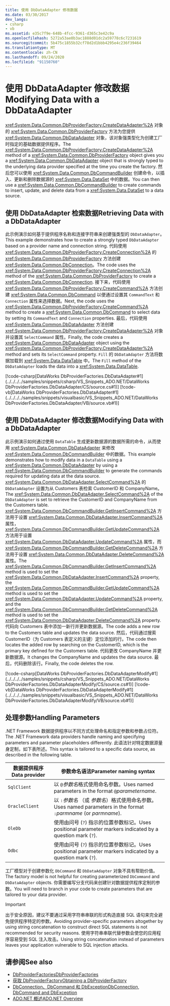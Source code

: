 ```yaml
---
title: 使用 DbDataAdapter 修改数据
ms.date: 03/30/2017
dev_langs:
- csharp
- vb
ms.assetid: e35c7f9e-648b-4fcc-9361-d365c3e42c9a
ms.openlocfilehash: 5272a53ae0b3ac1888d01dc2a59778c6c7231619
ms.sourcegitcommit: 5b475c1855b32cf78d2d1bbb4295e4c236f39464
ms.translationtype: MT
ms.contentlocale: zh-CN
ms.lasthandoff: 09/24/2020
ms.locfileid: "91150760"
---
```

# <a name="modifying-data-with-a-dbdataadapter"></a><span data-ttu-id="162a3-102">使用 DbDataAdapter 修改数据</span><span class="sxs-lookup"><span data-stu-id="162a3-102">Modifying Data with a DbDataAdapter</span></span>

<span data-ttu-id="162a3-103"><xref:System.Data.Common.DbProviderFactory.CreateDataAdapter%2A> 对象的 <xref:System.Data.Common.DbProviderFactory> 方法为您提供 <xref:System.Data.Common.DbDataAdapter> 对象，该对象强类型化为创建工厂时指定的基础数据提供程序。</span><span class="sxs-lookup"><span data-stu-id="162a3-103">The <xref:System.Data.Common.DbProviderFactory.CreateDataAdapter%2A> method of a <xref:System.Data.Common.DbProviderFactory> object gives you a <xref:System.Data.Common.DbDataAdapter> object that is strongly typed to the underlying data provider specified at the time you create the factory.</span></span> <span data-ttu-id="162a3-104">然后您可以使用 <xref:System.Data.Common.DbCommandBuilder> 创建命令，以插入、更新和删除数据源的 <xref:System.Data.DataSet> 中的数据。</span><span class="sxs-lookup"><span data-stu-id="162a3-104">You can then use a <xref:System.Data.Common.DbCommandBuilder> to create commands to insert, update, and delete data from a <xref:System.Data.DataSet> to a data source.</span></span>  
  
## <a name="retrieving-data-with-a-dbdataadapter"></a><span data-ttu-id="162a3-105">使用 DbDataAdapter 检索数据</span><span class="sxs-lookup"><span data-stu-id="162a3-105">Retrieving Data with a DbDataAdapter</span></span>  

 <span data-ttu-id="162a3-106">此示例演示如何基于提供程序名称和连接字符串来创建强类型的 `DbDataAdapter`。</span><span class="sxs-lookup"><span data-stu-id="162a3-106">This example demonstrates how to create a strongly typed `DbDataAdapter` based on a provider name and connection string.</span></span> <span data-ttu-id="162a3-107">代码使用 <xref:System.Data.Common.DbProviderFactory.CreateConnection%2A> 的 <xref:System.Data.Common.DbProviderFactory> 方法创建 <xref:System.Data.Common.DbConnection>。</span><span class="sxs-lookup"><span data-stu-id="162a3-107">The code uses the <xref:System.Data.Common.DbProviderFactory.CreateConnection%2A> method of the <xref:System.Data.Common.DbProviderFactory> to create a <xref:System.Data.Common.DbConnection>.</span></span> <span data-ttu-id="162a3-108">接下来，代码使用 <xref:System.Data.Common.DbProviderFactory.CreateCommand%2A> 方法创建 <xref:System.Data.Common.DbCommand> 以便通过设置其 `CommandText` 和 `Connection` 属性来选择数据。</span><span class="sxs-lookup"><span data-stu-id="162a3-108">Next, the code uses the <xref:System.Data.Common.DbProviderFactory.CreateCommand%2A> method to create a <xref:System.Data.Common.DbCommand> to select data by setting its `CommandText` and `Connection` properties.</span></span> <span data-ttu-id="162a3-109">最后，代码使用 <xref:System.Data.Common.DbDataAdapter> 方法创建 <xref:System.Data.Common.DbProviderFactory.CreateDataAdapter%2A> 对象并设置其 `SelectCommand` 属性。</span><span class="sxs-lookup"><span data-stu-id="162a3-109">Finally, the code creates a <xref:System.Data.Common.DbDataAdapter> object using the <xref:System.Data.Common.DbProviderFactory.CreateDataAdapter%2A> method and sets its `SelectCommand` property.</span></span> <span data-ttu-id="162a3-110">`Fill` 的 `DbDataAdapter` 方法将数据加载到 <xref:System.Data.DataTable> 中。</span><span class="sxs-lookup"><span data-stu-id="162a3-110">The `Fill` method of the `DbDataAdapter` loads the data into a <xref:System.Data.DataTable>.</span></span>  
  
 [!code-csharp[DataWorks DbProviderFactories.DbDataAdapter#1](../../../../samples/snippets/csharp/VS_Snippets_ADO.NET/DataWorks DbProviderFactories.DbDataAdapter/CS/source.cs#1)]
 [!code-vb[DataWorks DbProviderFactories.DbDataAdapter#1](../../../../samples/snippets/visualbasic/VS_Snippets_ADO.NET/DataWorks DbProviderFactories.DbDataAdapter/VB/source.vb#1)]  
  
## <a name="modifying-data-with-a-dbdataadapter"></a><span data-ttu-id="162a3-111">使用 DbDataAdapter 修改数据</span><span class="sxs-lookup"><span data-stu-id="162a3-111">Modifying Data with a DbDataAdapter</span></span>  

 <span data-ttu-id="162a3-112">此示例演示如何通过使用 `DataTable` 生成更新数据源的数据所需的命令，从而使用 <xref:System.Data.Common.DbDataAdapter> 来修改 <xref:System.Data.Common.DbCommandBuilder> 中的数据。</span><span class="sxs-lookup"><span data-stu-id="162a3-112">This example demonstrates how to modify data in a `DataTable` using a <xref:System.Data.Common.DbDataAdapter> by using a <xref:System.Data.Common.DbCommandBuilder> to generate the commands required for updating data at the data source.</span></span> <span data-ttu-id="162a3-113"><xref:System.Data.Common.DbDataAdapter.SelectCommand%2A> 的 `DbDataAdapter` 设置为从 Customers 表检索 CustomerID 和 CompanyName。</span><span class="sxs-lookup"><span data-stu-id="162a3-113">The <xref:System.Data.Common.DbDataAdapter.SelectCommand%2A> of the `DbDataAdapter` is set to retrieve the CustomerID and CompanyName from the Customers table.</span></span> <span data-ttu-id="162a3-114"><xref:System.Data.Common.DbCommandBuilder.GetInsertCommand%2A> 方法用于设置 <xref:System.Data.Common.DbDataAdapter.InsertCommand%2A> 属性，<xref:System.Data.Common.DbCommandBuilder.GetUpdateCommand%2A> 方法用于设置 <xref:System.Data.Common.DbDataAdapter.UpdateCommand%2A> 属性，而 <xref:System.Data.Common.DbCommandBuilder.GetDeleteCommand%2A> 方法用于设置 <xref:System.Data.Common.DbDataAdapter.DeleteCommand%2A> 属性。</span><span class="sxs-lookup"><span data-stu-id="162a3-114">The <xref:System.Data.Common.DbCommandBuilder.GetInsertCommand%2A> method is used to set the <xref:System.Data.Common.DbDataAdapter.InsertCommand%2A> property, the <xref:System.Data.Common.DbCommandBuilder.GetUpdateCommand%2A> method is used to set the <xref:System.Data.Common.DbDataAdapter.UpdateCommand%2A> property, and the <xref:System.Data.Common.DbCommandBuilder.GetDeleteCommand%2A> method is used to set the <xref:System.Data.Common.DbDataAdapter.DeleteCommand%2A> property.</span></span> <span data-ttu-id="162a3-115">代码向 Customers 表中添加一新行并更新数据源。</span><span class="sxs-lookup"><span data-stu-id="162a3-115">The code adds a new row to the Customers table and updates the data source.</span></span> <span data-ttu-id="162a3-116">然后，代码通过搜索 CustomerID（为 Customers 表定义的主键）定位添加的行。</span><span class="sxs-lookup"><span data-stu-id="162a3-116">The code then locates the added row by searching on the CustomerID, which is the primary key defined for the Customers table.</span></span> <span data-ttu-id="162a3-117">代码更改 CompanyName 并更新数据源。</span><span class="sxs-lookup"><span data-stu-id="162a3-117">It changes the CompanyName and updates the data source.</span></span> <span data-ttu-id="162a3-118">最后，代码删除该行。</span><span class="sxs-lookup"><span data-stu-id="162a3-118">Finally, the code deletes the row.</span></span>  
  
 [!code-csharp[DataWorks DbProviderFactories.DbDataAdapterModify#1](../../../../samples/snippets/csharp/VS_Snippets_ADO.NET/DataWorks DbProviderFactories.DbDataAdapterModify/CS/source.cs#1)]
 [!code-vb[DataWorks DbProviderFactories.DbDataAdapterModify#1](../../../../samples/snippets/visualbasic/VS_Snippets_ADO.NET/DataWorks DbProviderFactories.DbDataAdapterModify/VB/source.vb#1)]  
  
## <a name="handling-parameters"></a><span data-ttu-id="162a3-119">处理参数</span><span class="sxs-lookup"><span data-stu-id="162a3-119">Handling Parameters</span></span>  

 <span data-ttu-id="162a3-120">.NET Framework 数据提供程序以不同方式处理命名和指定参数和参数占位符。</span><span class="sxs-lookup"><span data-stu-id="162a3-120">The .NET Framework data providers handle naming and specifying parameters and parameter placeholders differently.</span></span> <span data-ttu-id="162a3-121">此语法针对特定数据源量身定制，如下表所述。</span><span class="sxs-lookup"><span data-stu-id="162a3-121">This syntax is tailored to a specific data source, as described in the following table.</span></span>  
  
|<span data-ttu-id="162a3-122">数据提供程序</span><span class="sxs-lookup"><span data-stu-id="162a3-122">Data provider</span></span>|<span data-ttu-id="162a3-123">参数命名语法</span><span class="sxs-lookup"><span data-stu-id="162a3-123">Parameter naming syntax</span></span>|  
|-------------------|-----------------------------|  
|`SqlClient`|<span data-ttu-id="162a3-124">以 `@`*参数名*格式使用命名参数。</span><span class="sxs-lookup"><span data-stu-id="162a3-124">Uses named parameters in the format `@`*parametername*.</span></span>|  
|`OracleClient`|<span data-ttu-id="162a3-125">以 `:`*参数名* （或 *参数名*）格式使用命名参数。</span><span class="sxs-lookup"><span data-stu-id="162a3-125">Uses named parameters in the format `:`*parmname* (or *parmname*).</span></span>|  
|`OleDb`|<span data-ttu-id="162a3-126">使用由问号 (`?`) 指示的位置参数标记。</span><span class="sxs-lookup"><span data-stu-id="162a3-126">Uses positional parameter markers indicated by a question mark (`?`).</span></span>|  
|`Odbc`|<span data-ttu-id="162a3-127">使用由问号 (`?`) 指示的位置参数标记。</span><span class="sxs-lookup"><span data-stu-id="162a3-127">Uses positional parameter markers indicated by a question mark (`?`).</span></span>|  
  
 <span data-ttu-id="162a3-128">工厂模型对于创建参数化 `DbCommand` 和 `DbDataAdapter` 对象不具有帮助价值。</span><span class="sxs-lookup"><span data-stu-id="162a3-128">The factory model is not helpful for creating parameterized `DbCommand` and `DbDataAdapter` objects.</span></span> <span data-ttu-id="162a3-129">你需要编写分支代码来创建针对数据提供程序定制的参数。</span><span class="sxs-lookup"><span data-stu-id="162a3-129">You will need to branch in your code to create parameters that are tailored to your data provider.</span></span>  
  
> [!IMPORTANT]
> <span data-ttu-id="162a3-130">出于安全原因，建议不要通过采用字符串串联的形式构造直接 SQL 语句来完全避免提供程序特定的参数。</span><span class="sxs-lookup"><span data-stu-id="162a3-130">Avoiding provider-specific parameters altogether by using string concatenation to construct direct SQL statements is not recommended for security reasons.</span></span> <span data-ttu-id="162a3-131">使用字符串串联代替参数会使您的应用程序容易受到 SQL 注入攻击。</span><span class="sxs-lookup"><span data-stu-id="162a3-131">Using string concatenation instead of parameters leaves your application vulnerable to SQL injection attacks.</span></span>  
  
## <a name="see-also"></a><span data-ttu-id="162a3-132">请参阅</span><span class="sxs-lookup"><span data-stu-id="162a3-132">See also</span></span>

- [<span data-ttu-id="162a3-133">DbProviderFactories</span><span class="sxs-lookup"><span data-stu-id="162a3-133">DbProviderFactories</span></span>](dbproviderfactories.md)
- [<span data-ttu-id="162a3-134">获取 DbProviderFactory</span><span class="sxs-lookup"><span data-stu-id="162a3-134">Obtaining a DbProviderFactory</span></span>](obtaining-a-dbproviderfactory.md)
- [<span data-ttu-id="162a3-135">DbConnection、DbCommand 和 DbException</span><span class="sxs-lookup"><span data-stu-id="162a3-135">DbConnection, DbCommand and DbException</span></span>](dbconnection-dbcommand-and-dbexception.md)
- [<span data-ttu-id="162a3-136">ADO.NET 概述</span><span class="sxs-lookup"><span data-stu-id="162a3-136">ADO.NET Overview</span></span>](ado-net-overview.md)
